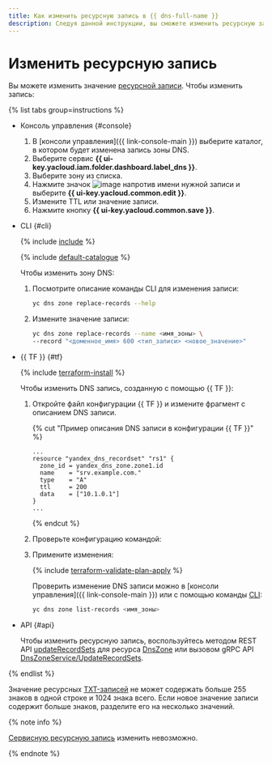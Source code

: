 ```yaml
---
title: Как изменить ресурсную запись в {{ dns-full-name }}
description: Следуя данной инструкции, вы сможете изменить ресурсную запись.
---
```


# Изменить ресурсную запись

Вы можете изменить значение [ресурсной записи](../concepts/resource-record.md). Чтобы изменить запись:

{% list tabs group=instructions %}

- Консоль управления {#console}

  1. В [консоли управления]({{ link-console-main }}) выберите каталог, в котором будет изменена запись зоны DNS.
  1. Выберите сервис **{{ ui-key.yacloud.iam.folder.dashboard.label_dns }}**.
  1. Выберите зону из списка.
  1. Нажмите значок ![image](../../_assets/console-icons/ellipsis.svg) напротив имени нужной записи и выберите **{{ ui-key.yacloud.common.edit }}**.
  1. Измените TTL или значение записи.
  1. Нажмите кнопку **{{ ui-key.yacloud.common.save }}**.

- CLI {#cli}

  {% include [include](../../_includes/cli-install.md) %}

  {% include [default-catalogue](../../_includes/default-catalogue.md) %}

  Чтобы изменить зону DNS:

  1. Посмотрите описание команды CLI для изменения записи:

     ```bash
     yc dns zone replace-records --help
     ```

  1. Измените значение записи:

     ```bash
     yc dns zone replace-records --name <имя_зоны> \
     --record "<доменное_имя> 600 <тип_записи> <новое_значение>"
     ```

- {{ TF }} {#tf}

  {% include [terraform-install](../../_includes/terraform-install.md) %}

  Чтобы изменить DNS запись, созданную с помощью {{ TF }}:

  1. Откройте файл конфигурации {{ TF }} и измените фрагмент с описанием DNS записи.

     {% cut "Пример описания DNS записи в конфигурации {{ TF }}" %}

     ```hcl
     ...
     resource "yandex_dns_recordset" "rs1" {
       zone_id = yandex_dns_zone.zone1.id
       name    = "srv.example.com."
       type    = "A"
       ttl     = 200
       data    = ["10.1.0.1"]
     }
     ...
     ```

     {% endcut %}

  1. Проверьте конфигурацию командой:

  1. Примените изменения:

      {% include [terraform-validate-plan-apply](../../_tutorials/_tutorials_includes/terraform-validate-plan-apply.md) %}

     Проверить изменение DNS записи можно в [консоли управления]({{ link-console-main }}) или с помощью команды [CLI](../../cli/quickstart.md):

     ```bash
     yc dns zone list-records <имя_зоны>
     ```

- API {#api}

  Чтобы изменить ресурсную запись, воспользуйтесь методом REST API [updateRecordSets](../api-ref/DnsZone/updateRecordSets.md) для ресурса [DnsZone](../api-ref/DnsZone/index.md) или вызовом gRPC API [DnsZoneService/UpdateRecordSets](../api-ref/grpc/DnsZone/updateRecordSets.md).

{% endlist %}

Значение ресурсных [TXT-записей](../concepts/resource-record.md#txt) не может содержать больше 255 знаков в одной строке и 1024 знака всего. Если новое значение записи содержит больше знаков, разделите его на несколько значений.

{% note info %}

[Сервисную ресурсную запись](../concepts/resource-record.md#service-records) изменить невозможно.

{% endnote %}